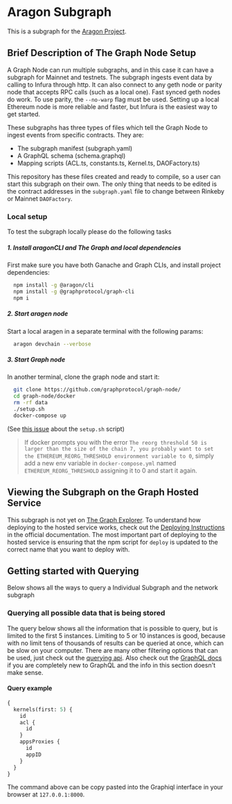 # Aragon Subgraph

This is a subgraph for the [Aragon Project](https://github.com/aragon).

## Brief Description of The Graph Node Setup

A Graph Node can run multiple subgraphs, and in this case it can have a subgraph for Mainnet and testnets. The subgraph ingests event data by calling to Infura through http. It can also connect to any geth node or parity node that accepts RPC calls (such as a local one). Fast synced geth nodes do work. To use parity, the `--no-warp` flag must be used. Setting up a local Ethereum node is more reliable and faster, but Infura is the easiest way to get started.

These subgraphs has three types of files which tell the Graph Node to ingest events from specific contracts. They are:

- The subgraph manifest (subgraph.yaml)
- A GraphQL schema (schema.graphql)
- Mapping scripts (ACL.ts, constants.ts, Kernel.ts, DAOFactory.ts)

This repository has these files created and ready to compile, so a user can start this subgraph on their own. The only thing that needs to be edited is the contract addresses in the `subgraph.yaml` file to change between Rinkeby or Mainnet `DAOFactory`.

### Local setup

To test the subgraph locally please do the following tasks

##### 1. Install aragonCLI and The Graph and local dependencies

First make sure you have both Ganache and Graph CLIs, and install project dependencies:

```bash
  npm install -g @aragon/cli
  npm install -g @graphprotocol/graph-cli
  npm i
```

##### 2. Start aragen node

Start a local aragen in a separate terminal with the following params:

```bash
  aragon devchain --verbose
```

##### 3. Start Graph node

In another terminal, clone the graph node and start it:

```bash
  git clone https://github.com/graphprotocol/graph-node/
  cd graph-node/docker
  rm -rf data
  ./setup.sh
  docker-compose up
```

(See [this issue](https://github.com/graphprotocol/graph-node/issues/1132) about the `setup.sh` script)

> If docker prompts you with the error `The reorg threshold 50 is larger than the size of the chain 7, you probably want to set the ETHEREUM_REORG_THRESHOLD environment variable to 0`,
> simply add a new env variable in `docker-compose.yml` named `ETHEREUM_REORG_THRESHOLD` assigning it to 0 and start it again.

## Viewing the Subgraph on the Graph Hosted Service

This subgraph is not yet on [The Graph Explorer](https://thegraph.com/explorer/). To understand how deploying to the hosted service works, check out the [Deploying Instructions](https://thegraph.com/docs/deploy-a-subgraph) in the official documentation. The most important part of deploying to the hosted service is ensuring that the npm script for `deploy` is updated to the correct name that you want to deploy with.

## Getting started with Querying

Below shows all the ways to query a Individual Subgraph and the network subgraph

### Querying all possible data that is being stored

The query below shows all the information that is possible to query, but is limited to the first 5 instances. Limiting to 5 or 10 instances is good, because with no limit tens of thousands of results can be queried at once, which can be slow on your computer. There are many other filtering options that can be used, just check out the [querying api](https://github.com/graphprotocol/graph-node/blob/master/docs/graphql-api.md). Also check out the [GraphQL docs](https://graphql.org/learn/) if you are completely new to GraphQL and the info in this section doesn't make sense.

#### Query example

```graphql
{
  kernels(first: 5) {
    id
    acl {
      id
    }
    appsProxies {
      id
      appID
    }
  }
}
```

The command above can be copy pasted into the Graphiql interface in your browser at `127.0.0.1:8000`.
